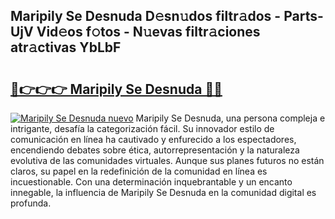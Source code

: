 ## Maripily Se Desnuda D𝚎sn𝚞dos filtr𝚊dos - Parts-UjV Vid𝚎os f𝚘tos - N𝚞evas filtr𝚊ciones atr𝚊ctivas YbLbF

# <h2><a href="http://mbbxe2.tromn.icu/?c=Maripily+Se+Desnuda">🔗👉👉👉 Maripily Se Desnuda 🔗🔗</a></h2>

[![Maripily Se Desnuda nuevo](https://i.imgur.com/pEAQMta.gif)](http://mbbxe2.tromn.icu/?c=Maripily+Se+Desnuda)
Maripily Se Desnuda, una persona compleja e intrigante, desafía la categorización fácil. Su innovador estilo de comunicación en línea ha cautivado y enfurecido a los espectadores, encendiendo debates sobre ética, autorrepresentación y la naturaleza evolutiva de las comunidades virtuales. Aunque sus planes futuros no están claros, su papel en la redefinición de la comunidad en línea es incuestionable. Con una determinación inquebrantable y un encanto innegable, la influencia de Maripily Se Desnuda en la comunidad digital es profunda.
